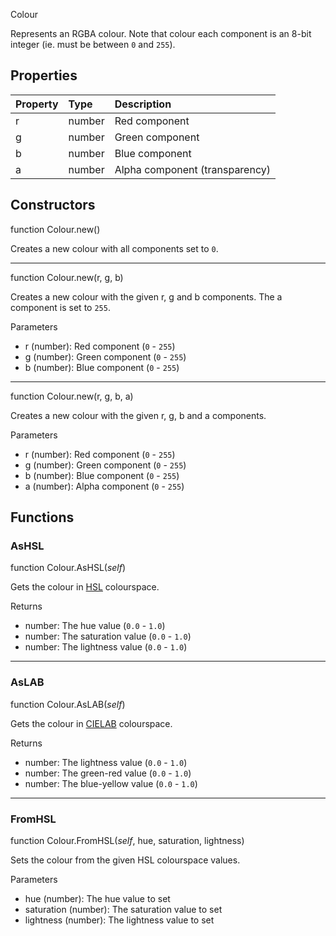 <article-head>Colour</article-head>

Represents an RGBA colour. Note that colour each component is an 8-bit integer (ie. must be between `0` and `255`).

## Properties

| Property | Type | Description |
|:---------|:-----|:------------|
<prop class="rw">r</prop> | <type>number</type> | Red component
<prop class="rw">g</prop> | <type>number</type> | Green component
<prop class="rw">b</prop> | <type>number</type> | Blue component
<prop class="rw">a</prop> | <type>number</type> | Alpha component (transparency)

## Constructors

<fdef>function <type>Colour</type>.<func>new</func>()</fdef>

Creates a new colour with all components set to `0`.

---
<fdef>function <type>Colour</type>.<func>new</func>(<arg>r</arg>, <arg>g</arg>, <arg>b</arg>)</fdef>

Creates a new colour with the given <arg>r</arg>, <arg>g</arg> and <arg>b</arg> components. The <prop>a</prop> component is set to `255`.

<listhead>Parameters</listhead>

* <arg>r</arg> (<type>number</type>): Red component (`0` - `255`)
* <arg>g</arg> (<type>number</type>): Green component (`0` - `255`)
* <arg>b</arg> (<type>number</type>): Blue component (`0` - `255`)

---
<fdef>function <type>Colour</type>.<func>new</func>(<arg>r</arg>, <arg>g</arg>, <arg>b</arg>, <arg>a</arg>)</fdef>

Creates a new colour with the given <arg>r</arg>, <arg>g</arg>, <arg>b</arg> and <arg>a</arg> components.

<listhead>Parameters</listhead>

* <arg>r</arg> (<type>number</type>): Red component (`0` - `255`)
* <arg>g</arg> (<type>number</type>): Green component (`0` - `255`)
* <arg>b</arg> (<type>number</type>): Blue component (`0` - `255`)
* <arg>a</arg> (<type>number</type>): Alpha component (`0` - `255`)

## Functions

### AsHSL

<fdef>function <type>Colour</type>.<func>AsHSL</func>(<arg>*self*</arg>)</fdef>

Gets the colour in [HSL](https://en.wikipedia.org/wiki/HSL_and_HSV) colourspace.

<listhead>Returns</listhead>

* <type>number</type>: The hue value (`0.0` - `1.0`)
* <type>number</type>: The saturation value (`0.0` - `1.0`)
* <type>number</type>: The lightness value (`0.0` - `1.0`)

---
### AsLAB

<fdef>function <type>Colour</type>.<func>AsLAB</func>(<arg>*self*</arg>)</fdef>

Gets the colour in [CIELAB](https://en.wikipedia.org/wiki/CIELAB_color_space) colourspace.

<listhead>Returns</listhead>

* <type>number</type>: The lightness value (`0.0` - `1.0`)
* <type>number</type>: The green-red value (`0.0` - `1.0`)
* <type>number</type>: The blue-yellow value (`0.0` - `1.0`)

---
### FromHSL

<fdef>function <type>Colour</type>.<func>FromHSL</func>(<arg>*self*</arg>, <arg>hue</arg>, <arg>saturation</arg>, <arg>lightness</arg>)</fdef>

Sets the colour from the given HSL colourspace values.

<listhead>Parameters</listhead>

* <arg>hue</arg> (<type>number</type>): The hue value to set
* <arg>saturation</arg> (<type>number</type>): The saturation value to set
* <arg>lightness</arg> (<type>number</type>): The lightness value to set
